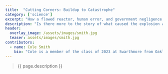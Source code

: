 ```yaml
---
title:  "Cutting Corners: Buildup to Catastrophe"
category: ['science']
excerpt: "How a flawed reactor, human error, and government negligence created the perfect recipe for disaster at Chernobyl. "
description: "Is there more to the story of what caused the explosion at Chernobyl beyond a failed safety test? In this piece you'll learn what exactly happened in the reactor to cause an explosion, how the on-site cause was human error, and the Soviet Unions role in allowing this to happen. Through this you'll be able to build a better narrative on the true causation of Chernobyl, and learn how a nuclear reactor became an atomic bomb. "
header:
  overlay_image: /assets/images/smith.jpg
  teaser: assets/images/smith.jpg
contributors:
  - name: Cole Smith
    bio: "Cole is a member of the class of 2023 at Swarthmore from Oakland, Maine. He plans on double majoring in Engineering and Psychology, and is a member of the men's soccer team on campus. "
---
```


> {{ page.description }}
